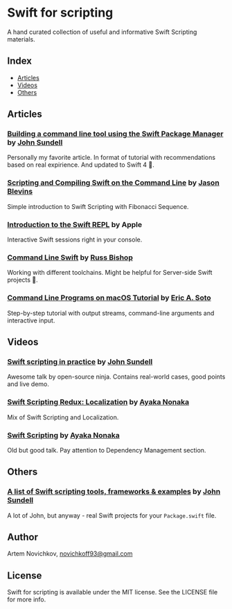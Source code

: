 # Swift for scripting

A hand curated collection of useful and informative Swift Scripting materials.
## Index

- [Articles](#articles)
- [Videos](#videos)
- [Others](#others)

## Articles
### [Building a command line tool using the Swift Package Manager](https://www.swiftbysundell.com/posts/building-a-command-line-tool-using-the-swift-package-manager?rq=package) by [John Sundell](https://twitter.com/johnsundell)
Personally my favorite article. In format of tutorial with recommendations based on real expirience. And updated to Swift 4 🚀.
### [Scripting and Compiling Swift on the Command Line](http://jblevins.org/log/swift)  by [Jason Blevins](https://twitter.com/jrblevin)
Simple introduction to Swift Scripting with Fibonacci Sequence.
### [Introduction to the Swift REPL](https://developer.apple.com/swift/blog/?id=18) by Apple
Interactive Swift sessions right in your console.
### [Command Line Swift](http://www.russbishop.net/command-line-swift) by [Russ Bishop](https://twitter.com/xenadu02)
Working with different toolchains. Might be helpful for Server-side Swift projects 🤔.
### [Command Line Programs on macOS Tutorial](https://www.raywenderlich.com/163134/command-line-programs-macos-tutorial-2) by [Eric A. Soto](https://twitter.com/ericwastaken)
Step-by-step tutorial with output streams, command-line arguments and interactive input.

## Videos
### [Swift scripting in practice](https://youtu.be/_8hQA67n04E) by [John Sundell](https://twitter.com/johnsundell)
Awesome talk by open-source ninja. Contains real-world cases, good points and live demo.
### [Swift Scripting Redux: Localization](https://news.realm.io/news/altconf-ayaka-nonaka-swift-scripting-redux-localization/) by [Ayaka Nonaka](https://twitter.com/ayanonagon)
Mix of Swift Scripting and Localization.
### [Swift Scripting](https://news.realm.io/news/swift-scripting/) by [Ayaka Nonaka](https://twitter.com/ayanonagon)
Old but good talk. Pay attention to Dependency Management section.
## Others

### [A list of Swift scripting tools, frameworks & examples](https://github.com/JohnSundell/SwiftScripting) by [John Sundell](https://twitter.com/johnsundell)
A lot of John, but anyway - real Swift projects for your `Package.swift` file.

## Author
Artem Novichkov, novichkoff93@gmail.com

## License

Swift for scripting is available under the MIT license. See the LICENSE file for more info.
